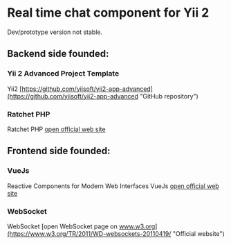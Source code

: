 # Real time chat component for Yii 2
Dev/prototype version not stable.
## Backend side founded:
### Yii 2 Advanced Project Template
Yii2 [https://github.com/yiisoft/yii2-app-advanced](https://github.com/yiisoft/yii2-app-advanced "GitHub repository")
### Ratchet PHP
Ratchet PHP [open official web site](http://socketo.me/ "Official website")
## Frontend side founded:
### VueJs
Reactive Components for Modern Web Interfaces
	VueJs [open official web site](http://vuejs.org/ "Official website")
### WebSocket
WebSocket [open WebSocket page on www.w3.org](https://www.w3.org/TR/2011/WD-websockets-20110419/ "Official website")